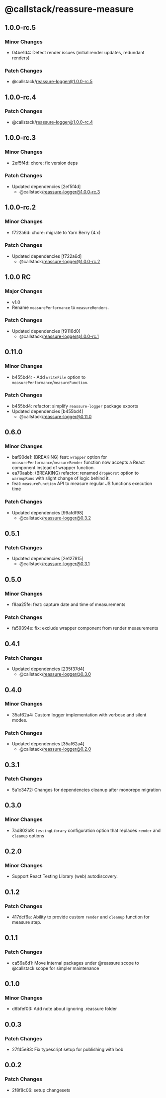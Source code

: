# @callstack/reassure-measure

## 1.0.0-rc.5

### Minor Changes

- 04be1d4: Detect render issues (initial render updates, redundant renders)

### Patch Changes

- @callstack/reassure-logger@1.0.0-rc.5

## 1.0.0-rc.4

### Patch Changes

- @callstack/reassure-logger@1.0.0-rc.4

## 1.0.0-rc.3

### Minor Changes

- 2ef5f4d: chore: fix version deps

### Patch Changes

- Updated dependencies [2ef5f4d]
  - @callstack/reassure-logger@1.0.0-rc.3

## 1.0.0-rc.2

### Minor Changes

- f722a6d: chore: migrate to Yarn Berry (4.x)

### Patch Changes

- Updated dependencies [f722a6d]
  - @callstack/reassure-logger@1.0.0-rc.2

## 1.0.0 RC

### Major Changes

- v1.0
- Rename `measurePerformance` to `measureRenders`.

### Patch Changes

- Updated dependencies [f9116d0]
  - @callstack/reassure-logger@1.0.0-rc.1

## 0.11.0

### Minor Changes

- b455bd4: - Add `writeFile` option to `measurePerformance`/`measureFunction`.

### Patch Changes

- b455bd4: refactor: simplify `reassure-logger` package exports
- Updated dependencies [b455bd4]
  - @callstack/reassure-logger@0.11.0

## 0.6.0

### Minor Changes

- baf90de1: (BREAKING) feat: `wrapper` option for `measurePerformance`/`measureRender` function now accepts a React component instead of wrapper function.
- ea70aabb: (BREAKING) refactor: renamed `dropWorst` option to `warmupRuns` with slight change of logic behind it.
- feat: `measureFunction` API to measure regular JS functions execution time

### Patch Changes

- Updated dependencies [99afdf98]
  - @callstack/reassure-logger@0.3.2

## 0.5.1

### Patch Changes

- Updated dependencies [2e127815]
  - @callstack/reassure-logger@0.3.1

## 0.5.0

### Minor Changes

- f8aa25fe: feat: capture date and time of measurements

### Patch Changes

- fa59394e: fix: exclude wrapper component from render measurements

## 0.4.1

### Patch Changes

- Updated dependencies [235f37d4]
  - @callstack/reassure-logger@0.3.0

## 0.4.0

### Minor Changes

- 35af62a4: Custom logger implementation with verbose and silent modes.

### Patch Changes

- Updated dependencies [35af62a4]
  - @callstack/reassure-logger@0.2.0

## 0.3.1

### Patch Changes

- 5a1c3472: Changes for dependencies cleanup after monorepo migration

## 0.3.0

### Minor Changes

- 7ad802b9: `testingLibrary` configuration option that replaces `render` and `cleanup` options

## 0.2.0

### Minor Changes

- Support React Testing Library (web) autodiscovery.

## 0.1.2

### Patch Changes

- 417dcf6a: Ability to provide custom `render` and `cleanup` function for measure step.

## 0.1.1

### Patch Changes

- ca56a6d1: Move internal packages under @reassure scope to @callstack scope for simpler maintenance

## 0.1.0

### Minor Changes

- d6bfef03: Add note about ignoring .reassure folder

## 0.0.3

### Patch Changes

- 27f45e83: Fix typescript setup for publishing with bob

## 0.0.2

### Patch Changes

- 2f8f8c06: setup changesets
